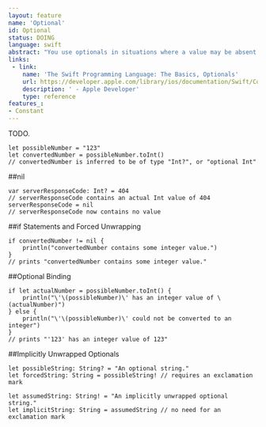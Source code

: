 ```yaml
---
layout: feature
name: 'Optional'
id: Optional
status: DOING
language: swift
abstract: "You use optionals in situations where a value may be absent."
links:
 - link:
    name: 'The Swift Programming Language: The Basics, Optionals'
    url: https://developer.apple.com/library/ios/documentation/Swift/Conceptual/Swift_Programming_Language/TheBasics.html#//apple_ref/doc/uid/TP40014097-CH5-ID330
    description: ' - Apple Developer'
    type: reference
features_:
- Constant
---
```


TODO.

<pre><code>let possibleNumber = "123"
let convertedNumber = possibleNumber.toInt()
// convertedNumber is inferred to be of type "Int?", or "optional Int"
</code></pre>

##nil

<pre><code>var serverResponseCode: Int? = 404
// serverResponseCode contains an actual Int value of 404
serverResponseCode = nil
// serverResponseCode now contains no value
</code></pre>


##if Statements and Forced Unwrapping

<pre><code>if convertedNumber != nil {
    println("convertedNumber contains some integer value.")
}
// prints "convertedNumber contains some integer value."
</code></pre>


##Optional Binding

<pre><code>if let actualNumber = possibleNumber.toInt() {
    println("\'\(possibleNumber)\' has an integer value of \(actualNumber)")
} else {
    println("\'\(possibleNumber)\' could not be converted to an integer")
}
// prints "'123' has an integer value of 123"
</code></pre>


##Implicitly Unwrapped Optionals

<pre><code>let possibleString: String? = "An optional string."
let forcedString: String = possibleString! // requires an exclamation mark
 
let assumedString: String! = "An implicitly unwrapped optional string."
let implicitString: String = assumedString // no need for an exclamation mark
</code></pre>

